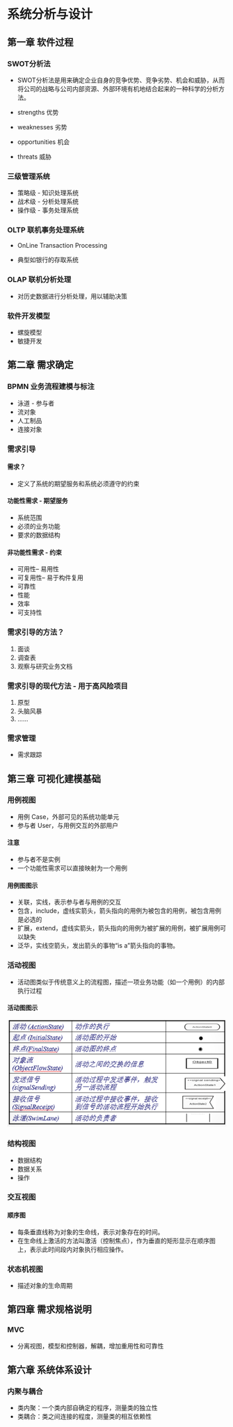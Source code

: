 # 系统分析与设计

## 第一章 软件过程

### SWOT分析法

* SWOT分析法是用来确定企业自身的竞争优势、竞争劣势、机会和威胁，从而将公司的战略与公司内部资源、外部环境有机地结合起来的一种科学的分析方法。

* strengths 优势
* weaknesses 劣势
* opportunities 机会
* threats 威胁


### 三级管理系统

* 策略级 - 知识处理系统
* 战术级 - 分析处理系统
* 操作级 - 事务处理系统

### OLTP 联机事务处理系统

* OnLine Transaction Processing

* 典型如银行的存取系统

### OLAP 联机分析处理

* 对历史数据进行分析处理，用以辅助决策

### 软件开发模型

* 螺旋模型
* 敏捷开发

## 第二章 需求确定

### BPMN 业务流程建模与标注

* 泳道 - 参与者
* 流对象
* 人工制品
* 连接对象

### 需求引导

#### 需求？

* 定义了系统的期望服务和系统必须遵守的约束

#### 功能性需求 - 期望服务

* 系统范围
* 必须的业务功能
* 要求的数据结构

#### 非功能性需求 - 约束

* 可用性– 易用性
* 可复用性– 易于构件复用
* 可靠性
* 性能
* 效率
* 可支持性

### 需求引导的方法？

1. 面谈
1. 调查表
1. 观察与研究业务文档

### 需求引导的现代方法 - 用于高风险项目

1. 原型
1. 头脑风暴
1. ......

### 需求管理

* 需求跟踪

## 第三章 可视化建模基础

### 用例视图

* 用例 Case，外部可见的系统功能单元
* 参与者 User，与用例交互的外部用户

#### 注意

* 参与者不是实例
* 一个功能性需求可以直接映射为一个用例

#### 用例图图示

* 关联，实线，表示参与者与用例的交互
* 包含，include，虚线实箭头，箭头指向的用例为被包含的用例，被包含用例是必选的
* 扩展，extend，虚线实箭头，箭头指向的用例为被扩展的用例，被扩展用例可以缺失
* 泛华，实线空箭头，发出箭头的事物“is a”箭头指向的事物。

### 活动视图

* 活动图类似于传统意义上的流程图，描述一项业务功能（如一个用例）的内部执行过程

#### 活动图图示

![alt](../img/activitydiagram.png)

### 结构视图

* 数据结构
* 数据关系
* 操作

### 交互视图

#### 顺序图

* 每条垂直线称为对象的生命线，表示对象存在的时间。
* 在生命线上激活的方法叫激活（控制焦点），作为垂直的矩形显示在顺序图上，表示此时间段内对象执行相应操作。

### 状态机视图

* 描述对象的生命周期

## 第四章 需求规格说明

### MVC

* 分离视图，模型和控制器，解耦，增加重用性和可靠性

## 第六章 系统体系设计

### 内聚与耦合

* 类内聚：一个类内部自确定的程序，测量类的独立性
* 类耦合：类之间连接的程度，测量类的相互依赖性

